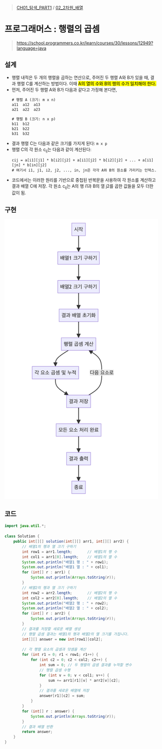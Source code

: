 > [CH01_탐색_PART1](../) / [02_2차원_배열](./)

# 프로그래머스 : 행렬의 곱셈
> https://school.programmers.co.kr/learn/courses/30/lessons/12949?language=java

## 설계
- 행렬 내적은 두 개의 행렬을 곱하는 연산으로, 주어진 두 행렬 A와 B가 있을 때, 결과 행렬 C를 계산하는 방법이다. 이때 <mark>A의 열의 수와 B의 행의 수가 일치해야 한다.</mark>
- 먼저, 주어진 두 행렬 A와 B가 다음과 같다고 가정해 본다면,
    ```
    # 행렬 A (크기: m x n)
    a11  a12  a13
    a21  a22  a23
    ```
    ```
    # 행렬 B (크기: n x p)
    b11  b12
    b21  b22
    b31  b32
    ```
- 결과 행렬 C는 다음과 같은 크기를 가지게 된다: `m x p`
- 행렬 C의 각 원소 c<sub>ij</sub>는 다음과 같이 계산된다:
    ```
    cij = a[i1][j1] * b[i2][j2] + a[i1][j2] * b[i2][j2] + ... + a[i1][jn] * b[in][j2]
    # 여기서 i1, j1, i2, j2, ..., in, jn은 각각 A와 B의 원소를 가리키는 인덱스.
    ```
- 코드에서는 이러한 원리를 기반으로 중첩된 반복문을 사용하여 각 원소를 계산하고 결과 배열 C에 저장. 각 원소 c<sub>ij</sub>는 A의 행 i1과 B의 열 j2를 곱한 값들을 모두 더한 값이 됨.

## 구현
![PRG_42840](./PRG_12949.png)

## 코드
```java
import java.util.*;

class Solution {
    public int[][] solution(int[][] arr1, int[][] arr2) {
        // 배열1의 행과 열 크기 구하기
        int row1 = arr1.length;       // 배열1의 행 수
        int col1 = arr1[0].length;    // 배열1의 열 수
        System.out.println("배열1 행 : " + row1);
        System.out.println("배열1 열 : " + col1);
        for (int[] r : arr1) {
            System.out.println(Arrays.toString(r));
        }
        // 배열2의 행과 열 크기 구하기
        int row2 = arr2.length;       // 배열2의 행 수
        int col2 = arr2[0].length;    // 배열2의 열 수
        System.out.println("배열2 행 : " + row2);
        System.out.println("배열2 열 : " + col2);
        for (int[] r : arr2) {
            System.out.println(Arrays.toString(r));
        }        
        // 결과를 저장할 새로운 배열 생성
        // 행렬 곱셈 결과는 배열1의 행과 배열2의 열 크기를 가집니다.
        int[][] answer = new int[row1][col2];
        
        // 각 행렬 요소의 곱셈과 덧셈을 계산
        for (int r1 = 0; r1 < row1; r1++) {
            for (int c2 = 0; c2 < col2; c2++) {
                int sum = 0; // 두 행렬의 곱셈 결과를 누적할 변수
                // 행렬 곱셈 수행
                for (int v = 0; v < col1; v++) {
                    sum += arr1[r1][v] * arr2[v][c2];
                }
                // 결과를 새로운 배열에 저장
                answer[r1][c2] = sum;
            }        
        }
        for (int[] r : answer) {
            System.out.println(Arrays.toString(r));
        } 
        // 결과 배열 반환
        return answer;
    }
}
```